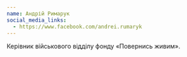 ```yaml
---
name: Андрій Римарук
social_media_links:
  - https://www.facebook.com/andrei.rumaryk
---
```


Керівник військового відділу фонду «Повернись живим».
